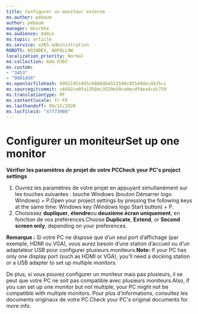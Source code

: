 ```yaml
---
title: Configurer un moniteur externe
ms.author: pebaum
author: pebaum
manager: mnirkhe
ms.audience: Admin
ms.topic: article
ms.service: o365-administration
ROBOTS: NOINDEX, NOFOLLOW
localization_priority: Normal
ms.collection: Adm_O365
ms.custom:
- "3453"
- "9001450"
ms.openlocfilehash: 699219510d5c68884b4552599c95549decd435cc
ms.sourcegitcommit: c6692ce0fa1358ec3529e59ca0ecdfdea4cdc759
ms.translationtype: MT
ms.contentlocale: fr-FR
ms.lasthandoff: 09/15/2020
ms.locfileid: "47773908"
---
```

# <a name="set-up-one-monitor"></a><span data-ttu-id="27720-102">Configurer un moniteur</span><span class="sxs-lookup"><span data-stu-id="27720-102">Set up one monitor</span></span>

<span data-ttu-id="27720-103">**Vérifier les paramètres de projet de votre PC**</span><span class="sxs-lookup"><span data-stu-id="27720-103">**Check your PC's project settings**</span></span>

1. <span data-ttu-id="27720-104">Ouvrez les paramètres de votre projet en appuyant simultanément sur les touches suivantes : touche Windows (bouton Démarrer logo Windows) + P.</span><span class="sxs-lookup"><span data-stu-id="27720-104">Open your project settings by pressing the following keys at the same time: Windows key (Windows logo Start button) + P.</span></span>
2. <span data-ttu-id="27720-105">Choisissez **dupliquer**, **étendre**ou **deuxième écran uniquement**, en fonction de vos préférences.</span><span class="sxs-lookup"><span data-stu-id="27720-105">Choose **Duplicate**, **Extend**, or **Second screen only**, depending on your preferences.</span></span>

<span data-ttu-id="27720-106">**Remarque :** Si votre PC ne dispose que d’un seul port d’affichage (par exemple, HDMI ou VGA), vous aurez besoin d’une station d’accueil ou d’un adaptateur USB pour configurer plusieurs moniteurs.</span><span class="sxs-lookup"><span data-stu-id="27720-106">**Note:** If your PC has only one display port (such as HDMI or VGA), you'll need a docking station or a USB adapter to set up multiple monitors.</span></span>

<span data-ttu-id="27720-107">De plus, si vous pouvez configurer un moniteur mais pas plusieurs, il se peut que votre PC ne soit pas compatible avec plusieurs moniteurs.</span><span class="sxs-lookup"><span data-stu-id="27720-107">Also, if you can set up one monitor but not multiple, your PC might not be compatible with multiple monitors.</span></span> <span data-ttu-id="27720-108">Pour plus d’informations, consultez les documents originaux de votre PC.</span><span class="sxs-lookup"><span data-stu-id="27720-108">Check your PC's original documents for more info.</span></span>